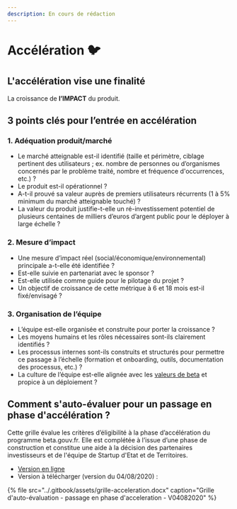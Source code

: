 ```yaml
---
description: En cours de rédaction
---
```


# Accélération 🐦

## L'accélération vise une finalité

La croissance de **l’IMPACT** du produit.

## 3 points clés pour l’entrée en accélération

### **1. Adéquation produit/marché**

* Le marché atteignable est-il identifié \(taille et périmètre, ciblage pertinent des utilisateurs ; ex. nombre de personnes ou d’organismes concernés par le problème traité, nombre et fréquence d'occurrences, etc.\) ? 
* Le produit est-il opérationnel ? 
* A-t-il prouvé sa valeur auprès de premiers utilisateurs récurrents \(1 à 5% minimum du marché atteignable touché\) ? 
* La valeur du produit justifie-t-elle un ré-investissement potentiel de plusieurs centaines de milliers d’euros d’argent public pour le déployer à large échelle ?

### 2. Mesure d’impact

* Une mesure d’impact réel \(social/économique/environnemental\) principale a-t-elle été identifiée ? 
* Est-elle suivie en partenariat avec le sponsor ? 
* Est-elle utilisée comme guide pour le pilotage du projet ? 
* Un objectif de croissance de cette métrique à 6 et 18 mois est-il fixé/envisagé ?

### 3. Organisation de l’équipe

* L’équipe est-elle organisée et construite pour porter la croissance ? 
* Les moyens humains et les rôles nécessaires sont-ils clairement identifiés ? 
* Les processus internes sont-ils construits et structurés pour permettre ce passage à l’échelle \(formation et onboarding, outils, documentation des processus, etc.\) ? 
* La culture de l’équipe est-elle alignée avec les [valeurs de beta](https://beta.gouv.fr/approche/manifeste) et propice à un déploiement ?

## Comment s'auto-évaluer pour un passage en phase d'accélération ?

Cette grille évalue les critères d’éligibilité à la phase d’accélération du programme beta.gouv.fr. Elle est complétée à l’issue d’une phase de construction et constitue une aide à la décision des partenaires investisseurs et de l'équipe de Startup d'Etat et de Territoires.

* [Version en ligne](https://docs.google.com/document/d/1iaWv0JuXU4BohqFH87hMYWclQcAxa-pW724DBFEulg4/edit#)
* Version à télécharger \(version du 04/08/2020\) :

{% file src="../.gitbook/assets/grille-acceleration.docx" caption="Grille d\'auto-évaluation - passage en phase d\'acceleration - V04082020" %}

